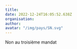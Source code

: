 ```yaml
---
title: 
date: 2022-12-24T16:05:52.638Z
organisation: 
author: 
avatar: "/img/pays/SN.svg"
---
```


Non au troisième mandat 